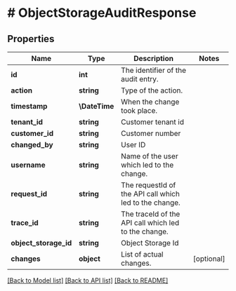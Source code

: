 # # ObjectStorageAuditResponse

## Properties

Name | Type | Description | Notes
------------ | ------------- | ------------- | -------------
**id** | **int** | The identifier of the audit entry. |
**action** | **string** | Type of the action. |
**timestamp** | **\DateTime** | When the change took place. |
**tenant_id** | **string** | Customer tenant id |
**customer_id** | **string** | Customer number |
**changed_by** | **string** | User ID |
**username** | **string** | Name of the user which led to the change. |
**request_id** | **string** | The requestId of the API call which led to the change. |
**trace_id** | **string** | The traceId of the API call which led to the change. |
**object_storage_id** | **string** | Object Storage Id |
**changes** | **object** | List of actual changes. | [optional]

[[Back to Model list]](../../README.md#models) [[Back to API list]](../../README.md#endpoints) [[Back to README]](../../README.md)
